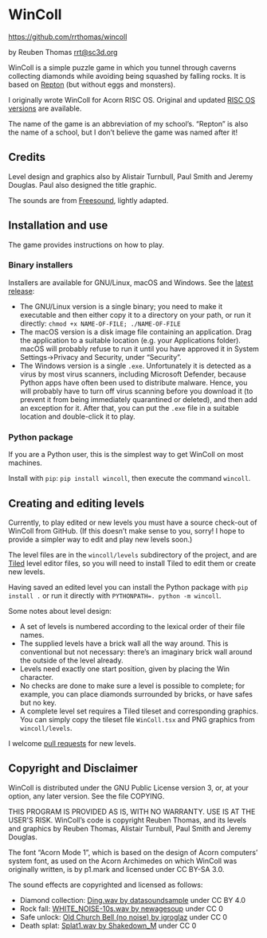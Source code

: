 # WinColl

https://github.com/rrthomas/wincoll  

by Reuben Thomas <rrt@sc3d.org>  

WinColl is a simple puzzle game in which you tunnel through caverns
collecting diamonds while avoiding being squashed by falling rocks. It is
based on [Repton](https://en.wikipedia.org/wiki/Repton_(video_game)) (but
without eggs and monsters).

I originally wrote WinColl for Acorn RISC OS. Original and updated [RISC OS
versions](<https://github.com/rrthomas/wincoll/RISC OS.md>) are available.

The name of the game is an abbreviation of my school’s. “Repton” is also the
name of a school, but I don’t believe the game was named after it!


## Credits

Level design and graphics also by Alistair Turnbull, Paul Smith and Jeremy
Douglas. Paul also designed the title graphic.

The sounds are from [Freesound](https://freesound.org), lightly adapted.


## Installation and use
 
The game provides instructions on how to play.

### Binary installers

Installers are available for GNU/Linux, macOS and Windows. See the
[latest release](https://github.com/wincoll/releases):

* The GNU/Linux version is a single binary; you need to make it executable
  and then either copy it to a directory on your path, or run it directly:
  `chmod +x NAME-OF-FILE; ./NAME-OF-FILE`
* The macOS version is a disk image file containing an application. Drag the
  application to a suitable location (e.g. your Applications folder). macOS
  will probably refuse to run it until you have approved it in System
  Settings→Privacy and Security, under “Security”.
* The Windows version is a single `.exe`. Unfortunately it is detected as a
  virus by most virus scanners, including Microsoft Defender, because Python
  apps have often been used to distribute malware. Hence, you will probably
  have to turn off virus scanning before you download it (to prevent it from
  being immediately quarantined or deleted), and then add an exception for
  it. After that, you can put the `.exe` file in a suitable location and
  double-click it to play.

### Python package

If you are a Python user, this is the simplest way to get WinColl on most
machines.

Install with `pip`: `pip install wincoll`, then execute the command
`wincoll`.


## Creating and editing levels

Currently, to play edited or new levels you must have a source check-out of
WinColl from GitHub. (If this doesn’t make sense to you, sorry! I hope to
provide a simpler way to edit and play new levels soon.)

The level files are in the `wincoll/levels` subdirectory of the project, and
are [Tiled](https://www.mapeditor.org/) level editor files, so you will need
to install Tiled to edit them or create new levels.

Having saved an edited level you can install the Python package with
`pip install .` or run it directly with `PYTHONPATH=. python -m wincoll`.

Some notes about level design:

+ A set of levels is numbered according to the lexical order of their file
  names.
+ The supplied levels have a brick wall all the way around. This is
  conventional but not necessary: there’s an imaginary brick wall around the
  outside of the level already.
+ Levels need exactly one start position, given by placing the Win
  character.
+ No checks are done to make sure a level is possible to complete; for
  example, you can place diamonds surrounded by bricks, or have safes but no
  key.
+ A complete level set requires a Tiled tileset and corresponding graphics.
  You can simply copy the tileset file `WinColl.tsx` and PNG graphics from
  `wincoll/levels`.

I welcome [pull requests](https://github.com/rrthomas/wincoll/pulls) for new
levels.


## Copyright and Disclaimer

WinColl is distributed under the GNU Public License version 3, or, at your
option, any later version. See the file COPYING.

THIS PROGRAM IS PROVIDED AS IS, WITH NO WARRANTY. USE IS AT THE USER'S RISK.
WinColl’s code is copyright Reuben Thomas, and its levels and graphics by
Reuben Thomas, Alistair Turnbull, Paul Smith and Jeremy Douglas.

The font “Acorn Mode 1”, which is based on the design of Acorn computers’
system font, as used on the Acorn Archimedes on which WinColl was originally
written, is by p1.mark and licensed under CC BY-SA 3.0.

The sound effects are copyrighted and licensed as follows:

+ Diamond collection:
  [Ding.wav by datasoundsample](https://freesound.org/s/638638/) under CC
  BY 4.0
+ Rock fall:
  [WHITE_NOISE-10s.wav by newagesoup](https://freesound.org/s/349315/)
  under CC 0
+ Safe unlock:
  [Old Church Bell (no noise) by igroglaz](https://freesound.org/s/633208/)
  under CC 0
+ Death splat:
  [Splat1.wav by Shakedown_M](https://freesound.org/s/685205/) under CC 0
